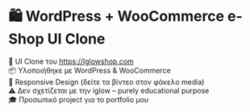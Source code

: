 # 🛍️ WordPress + WooCommerce e-Shop UI Clone

🔧 UI Clone του https://lglowshop.com  
📦 Υλοποιήθηκε με WordPress & WooCommerce  
📱 Responsive Design (δείτε τα βίντεο στον φάκελο media)  
⚠️ Δεν σχετίζεται με την iglow – purely educational purpose  
🎓 Προσωπικό project για το portfolio μου
